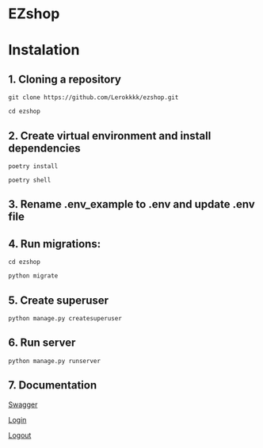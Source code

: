 # EZshop

# Instalation
## 1. Cloning a repository

`git clone https://github.com/Lerokkkk/ezshop.git`

`cd ezshop`

## 2. Create virtual environment and install dependencies

`poetry install`

`poetry shell`

## 3. Rename .env_example to .env and update .env file 

## 4. Run migrations:
`cd ezshop`

`python migrate`

## 5. Create superuser
`python manage.py createsuperuser`

## 6. Run server
`python manage.py runserver`

## 7. Documentation 
[Swagger](127.0.0.1:8000/api/v1/schema/swagger-ui/)

[Login](127.0.0.1:8000/login/)

[Logout](127.0.0.1:8000/logout/)
